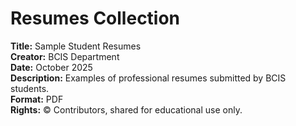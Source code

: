 # Resumes Collection
**Title:** Sample Student Resumes  
**Creator:** BCIS Department  
**Date:** October 2025  
**Description:** Examples of professional resumes submitted by BCIS students.  
**Format:** PDF  
**Rights:** © Contributors, shared for educational use only.  
